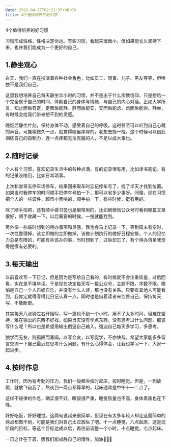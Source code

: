 ```yaml
---
date: 2022-04-27T02:21:37+08:00
title: 4个值得培养的好习惯
---
```


4个值得培养的好习惯

习惯形成性格，性格决定命运。有些习惯，看起来很微小，但如果能长久坚持下来，也许我们能成为一个更好的自己。

## 1.静坐观心

白天，我们一直在扮演着各种社会角色，比如员工、同事、儿子、男友等等，但唯独不是我们自己。

这里我想培养自己每天静坐半小时的习惯，并不是出于什么宗教信仰，只是想给一个完全属于自己的时间，体察自己的身体与情绪，与自己的内心对话。正如大学所言，知止而后有定，定而后能静，静而后能安，安而后能虑，虑而后能得。静坐，有时候会给我们带来想不到的灵感。

晚饭后静坐片刻，保持身体不动，感受着自己的呼吸，这时甚至可以听到自己心跳的声音。可能稍微久一点，就觉得哪里痒痒的，老想去挠一挠，这个时候可以借此训练自己的自制力，连一点痒都无法克服的人，不足以成大事也。

## 2.随时记录

个人有个习惯，喜欢记录生活中的各种点滴，有的记录很有用，比如读书笔记，有的记录没啥用，比如日常琐事。

上次和堂哥去停车场停车，结果回来取车时忘记停车号了，找了半天才找到位置。如果当时我停车的时间顺手把停车号拍一下，那可以省多少事呀。同理，现在习惯把个人的一些证件，超市小票啥的，顺手拍一下，有些时候，挺有用的。

除了顺手拍照，还有顺手做书签也是很常用的。比如刷微信公众号时看到哪篇文章很好，顺手收藏一下，以后需要的时候，一搜就能找到。

另外像一些临时想到的待办事项和灵感，我也会马上记录一下，等到周末有空时，一次性整理掉，该立即做的立即做掉，该做计划执行的做好日程安排。个人的记忆力总是有限的，可能有些该办的事，当时想到了，过后却忘了，有个待办清单我觉得是很有必要的。
 
## 3.每天输出

以前喜欢写一下日记，但是因为是写给自己看的，有时候就不会注重质量，过后回看，实在是不堪卒读。于是现在决定每天写一篇公众号，主题不限，字数不限。哪怕是自己一个人自娱自乐，并没有什么人读，那也没有关系。只要有其他人可能看到，我肯定就得写得比日记认真一点，同时也是借着读者来监督自己，保持每天写，不能断更。

其实每天八点钟左右开始写，写一篇也不到一个小时，用不了太多时间，但难在坚持，难在输出的东西不好找。如果当天没有学点东西，没有思考过什么问题，那该写什么呢？所以也是希望用输出倒逼自己输入，强迫自己每天多学习，多思考。

独学而无友，则孤陋而寡闻。以写会友，以写促学，不亦快哉。希望大家能多多留言交流一下自己最近在思考什么问题，有什么心得体会，让我也学习一下，大家一起进步。

## 4.按时作息

工作时，因为有考勤的压力，我们一般都会按时起床，按时睡觉。但是，一到放假，就放飞自我了，熬夜到一两点都算早的，起床通常是中午十一二点了。

这样不规律的作息，确实很不好，眼袋很严重，睡觉质量也不高，身体素质也在下降。

好好吃饭，好好睡觉。这两句说起来很简单，但现在有太多年轻人却连这最简单的两点都做不到，可能是我们对自己太过放纵了吧。十一点睡觉，八点起床，这是现阶段的目标，等这个目标达成以后，再往前调整一个小时，十点睡觉，七点起床。

一日之计在于晨，愿我们能战胜自己的惰性，加油💪💪💪